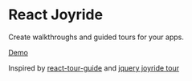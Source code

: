 React Joyride
===

Create walkthroughs and guided tours for your apps.

[Demo](http://gilbarbara.github.io/react-joyride/)

Inspired by [react-tour-guide](https://github.com/jakemmarsh/react-tour-guide) and [jquery joyride tour](http://zurb.com/playground/jquery-joyride-feature-tour-plugin)
